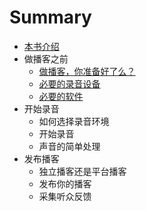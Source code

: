 # Summary

* [本书介绍](index.md)
* 做播客之前
    * [做播客，你准备好了么？](before/peace.md)
    * [必要的录音设备](before/hardware.md)
    * [必要的软件](before/software.md)
* 开始录音
    * 如何选择录音环境
    * 开始录音
    * 声音的简单处理
* 发布播客
    * 独立播客还是平台播客
    * 发布你的播客
    * 采集听众反馈